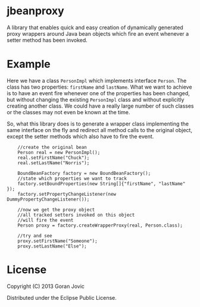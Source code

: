 jbeanproxy
==========

A library that enables quick and easy creation of dynamically generated proxy wrappers 
around Java bean objects which fire an event whenever a setter method has been invoked.

# Example

Here we have a class `PersonImpl` which implements interface `Person`. The class
has two properties: `firstName` and `lastName`. What we want to achieve is to have
an event fire whenever one of the properties has been changed, but without changing the 
existing `PersonImpl` class and without explicitly creating another class. We could have 
a really large number of such classes or the classes may not even be known at the time.

So, what this library does is to generate a wrapper class implementing the same interface
on the fly and redirect all method calls to the original object, except the setter methods
which also have to fire the event.

        //create the original bean
        Person real = new PersonImpl();
		real.setFirstName("Chuck");
		real.setLastName("Norris");
		
		BoundBeanFactory factory = new BoundBeanFactory();
		//state which properties we want to track
		factory.setBoundProperties(new String[]{"firstName", "lastName"	});
		factory.setPropertyChangeListener(new DummyPropertyChangeListener());
		
		//now we get the proxy object
		//all tracked setters invoked on this object
		//will fire the event
		Person proxy = factory.createWrapperProxy(real, Person.class);
		
		//try and see
		proxy.setFirstName("Someone");
		proxy.setLastName("Else");
		
# License

Copyright (C) 2013 Goran Jovic

Distributed under the Eclipse Public License.